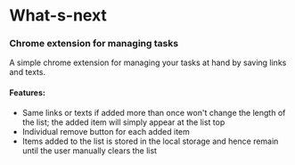 

# What-s-next


### Chrome extension for managing tasks

A simple chrome extension for managing your tasks at hand by saving links and texts. 

#### Features:
- Same links or texts if added more than once won't change the length of the list; the added item will simply appear at the list top
- Individual remove button for each added item
- Items added to the list is stored in the local storage and hence remain until the user manually clears the list
